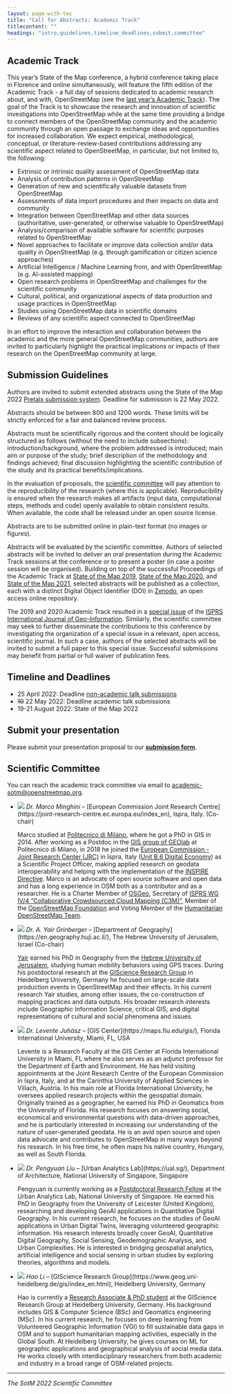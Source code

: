 ```yaml
---
layout: page-with-toc
title: "Call for Abstracts: Academic Track"
titlecontent: ""
headings: "intro,guidelines,timeline_deadlines,submit,committee"
---
```


<h2 id="intro">Academic Track</h2>

This year’s State of the Map conference, a hybrid conference taking place in Florence and online simultaneously, will feature the fifth edition of the Academic Track - a full day of sessions dedicated to academic research about, and with, OpenStreetMap (see the [last year’s Academic Track](https://2021.stateofthemap.org/calls/academic)). The goal of the Track is to showcase the research and innovation of scientific investigations into OpenStreetMap while at the same time providing a bridge to connect members of the OpenStreetMap community and the academic community through an open passage to exchange ideas and opportunities for increased collaboration. We expect empirical, methodological, conceptual, or literature-review-based contributions addressing any scientific aspect related to OpenStreetMap, in particular, but not limited to, the following:

  * Extrinsic or intrinsic quality assessment of OpenStreetMap data
  * Analysis of contribution patterns in OpenStreetMap
  * Generation of new and scientifically valuable datasets from OpenStreetMap
  * Assessments of data import procedures and their impacts on data and community
  * Integration between OpenStreetMap and other data sources (authoritative, user-generated, or otherwise valuable to OpenStreetMap)
  * Analysis/comparison of available software for scientific purposes related to OpenStreetMap
  * Novel approaches to facilitate or improve data collection and/or data quality in OpenStreetMap (e.g. through gamification or citizen science approaches)
  * Artificial Intelligence / Machine Learning from, and with OpenStreetMap (e.g. AI-assisted mapping)
  * Open research problems in OpenStreetMap and challenges for the scientific community
  * Cultural, political, and organizational aspects of data production and usage practices in OpenStreetMap
  * Studies using OpenStreetMap data in scientific domains
  * Reviews of any scientific aspect connected to OpenStreetMap


In an effort to improve the interaction and collaboration between the academic and the more general OpenStreetMap communities, authors are invited to particularly highlight the practical implications or impacts of their research on the OpenStreetMap community at large.


<h2 id="guidelines">Submission Guidelines</h2>

Authors are invited to submit extended abstracts using the State of the Map 2022 [Pretalx submission system](https://pretalx.com/state-of-the-map-2022-academic-track/cfp). Deadline for submission is 22 May 2022.

Abstracts should be between 800 and 1200 words. These limits will be strictly enforced for a fair and balanced review process.

Abstracts must be scientifically rigorous and the content should be logically structured as follows (without the need to include subsections): introduction/background, where the problem addressed is introduced; main aim or purpose of the study; brief description of the methodology and findings achieved; final discussion highlighting the scientific contribution of the study and its practical benefits/implications.

In the evaluation of proposals, the [scientific committee](#committee) will pay attention to the reproducibility of the research (where this is applicable). Reproducibility is ensured when the research makes all artifacts (input data, computational steps, methods and code) openly available to obtain consistent results. When available, the code shall be released under an open source license.

Abstracts are to be submitted online in plain-text format (no images or figures).

Abstracts will be evaluated by the scientific committee. Authors of selected abstracts will be invited to deliver an oral presentation during the Academic Track sessions at the conference or to present a poster (in case a poster session will be organised). Building on top of the successful Proceedings of the Academic Track at [State of the Map 2019](https://zenodo.org/record/3405431#.XiXKJ3VKgQ8), [State of the Map 2020](https://zenodo.org/record/3928675#.YFix5ud7lPY), and [State of the Map 2021](https://zenodo.org/record/5116434#.YisB5npBy00), selected abstracts will be published as a collection, each with a distinct Digital Object Identifier (DOI) in [Zenodo](https://zenodo.org/), an open access online repository.

The 2019 and 2020 Academic Track resulted in a [special issue](https://www.mdpi.com/journal/ijgi/special_issues/OpenStreetMap) of the [ISPRS International Journal of Geo-Information](https://www.mdpi.com/journal/ijgi). Similarly, the scientific committee may seek to further disseminate the contributions to this conference by investigating the organization of a special issue in a relevant, open access, scientific journal. In such a case, authors of the selected abstracts will be invited to submit a full paper to this special issue. Successful submissions may benefit from partial or full waiver of publication fees.



<h2 id="timeline_deadlines">Timeline and Deadlines</h2>

* 25 April 2022: Deadline [non-academic talk submissions]({{site.baseurl}}/calls/general)
* ~~10~~ 22 May 2022: Deadline academic talk submissions
* 19-21 August 2022: State of the Map 2022


<h2 id="submit">Submit your presentation</h2>

Please submit your presentation proposal to our **[submission form](https://pretalx.com/state-of-the-map-2022-academic-track/cfp)**.


<h2 id="committee">Scientific Committee</h2>

You can reach the academic track committee via email to <a href="mailto:academic-sotm@openstreetmap.org">academic-sotm@openstreetmap.org</a>.

* <img class="bio-pic" src="../../img/bios/Marco.jpg">
  <em>Dr. Marco Minghini</em> &ndash;
  [European Commission Joint Research Centre](https://joint-research-centre.ec.europa.eu/index_en), Ispra, Italy. (Co-chair)

  Marco studied at [Politecnico di Milano](https://www.polimi.it/en/), where he got a PhD in GIS in 2014. After working as a Postdoc in the [GIS group of GEOlab](https://www.gisgeolab.polimi.it/) at Politecnico di Milano, in 2018 he joined the [European Commission - Joint Research Center (JRC)](https://ec.europa.eu/jrc/en) in Ispra, Italy ([Unit B.6 Digital Economy](https://ec.europa.eu/jrc/en/research-topic/digital-economy)) as a Scientific Project Officer, making applied research on geodata interoperability and helping with the implementation of the [INSPIRE Directive](https://inspire.ec.europa.eu/). Marco is an advocate of open source software and open data and has a long experience in OSM both as a contributor and as a researcher. He is a Charter Member of [OSGeo](https://www.osgeo.org/), Secretary of [ISPRS WG IV/4 “Collaborative Crowdsourced Cloud Mapping (C3M)”](http://www2.isprs.org/commissions/comm4/wg4.html), Member of the [OpenStreetMap Foundation](https://wiki.osmfoundation.org/wiki/Main_Page) and Voting Member of the [Humanitarian OpenStreetMap Team](https://www.hotosm.org/).

* <img class="bio-pic" src="../../img/bios/Yair.jpg">
  <em>Dr. A. Yair Grinberger</em> &ndash;
  [Department of Geography](https://en.geography.huji.ac.il/), The Hebrew University of Jerusalem, Israel (Co-chair)

  [Yair](https://en.geography.huji.ac.il/people/yair-grinberger) earned his PhD in Geography from the [Hebrew University of Jerusalem](https://new.huji.ac.il/en), studying human mobility behaviors using GPS traces. During his postdoctoral research at the [GIScience Research Group](http://giscience.uni-hd.de/) in Heidelberg University, Germany he focused on large-scale data production events in OpenStreetMap and their effects. In his current research Yair studies, among other issues, the co-construction of mapping practices and data outputs. His broader research interests include Geographic Information Science, critical GIS, and digital representations of cultural and social phenomena and issues.

* <img class="bio-pic" src="../../img/bios/Levente.png">
  <em>Dr. Levente Juhász</em> &ndash;
  [GIS Center](https://maps.fiu.edu/gis/), Florida International University, Miami, FL, USA

   Levente is a Research Faculty at the GIS Center at Florida International University in Miami, FL where he also serves as an adjunct professor for the Department of Earth and Environment. He has held visiting appointments at the Joint Research Centre of the European Commission in Ispra, Italy, and at the Carinthia University of Applied Sciences in Villach, Austria. In his main role at Florida International University, he oversees applied research projects within the geospatial domain. Originally trained as a geographer, he earned his PhD in Geomatics from the University of Florida. His research focuses on answering social, economical and environmental questions with data-driven approaches, and he is particularly interested in increasing our understanding of the nature of user-generated geodata. He is an avid open source and open data advocate and contributes to OpenStreetMap in many ways beyond his research. In his free time, he often maps his native country, Hungary, as well as South Florida.

* <img class="bio-pic" src="../../img/bios/Pengyuan.jpg">
  <em>Dr. Pengyuan Liu</em> &ndash;
  [Urban Analytics Lab](https://ual.sg/), Department of Architecture, National University of Singapore, Singapore

  Pengyuan is currently working as a [Postdoctoral Research Fellow](https://ual.sg/authors/pengyuan/) at the Urban Analytics Lab, National University of Singapore. He earned his PhD in Geography from the University of Leicester (United Kingdom), researching and developing GeoAI applications in Quantitative Digital Geography. In his current research, he focuses on the studies of GeoAI applications in Urban Digital Twins, leveraging volunteered geographic information. His research interests broadly cover GeoAI, Quantitative Digital Geography, Social Sensing, Geodemographic Analysis, and Urban Complexities. He is interested in bridging geospatial analytics, artificial intelligence and social sensing in urban studies by exploring theories, algorithms and models.

* <img class="bio-pic" src="../../img/bios/Hao.jpg">
  <em>Hao Li</em> &ndash;
  [GIScience Research Group](https://www.geog.uni-heidelberg.de/gis/index_en.html), Heidelberg University, Germany

  Hao is currently a [Research Associate & PhD student](https://www.geog.uni-heidelberg.de/gis/li_hao_en.html) at the GIScience Research Group at Heidelberg University, Germany. His background includes GIS & Computer Science (BSc) and Geomatics engineering (MSc). In his current research, he focuses on deep learning from Volunteered Geographic Information (VGI) to fill sustainable data gaps in OSM and to support humanitarian mapping activities, especially in the Global South. At Heidelberg University, he gives courses on ML for geographic applications and geographical analysis of social media data. He works closely with interdisciplinary researchers from both academic and industry in a broad range of OSM-related projects.

<hr>

_The SotM 2022 Scientific Committee_
